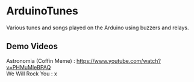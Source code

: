 # ArduinoTunes
Various tunes and songs played on the Arduino using buzzers and relays.

## Demo Videos
Astronomia (Coffin Meme) : https://www.youtube.com/watch?v=PHMuMleBPAQ
<br>
We Will Rock You : x
